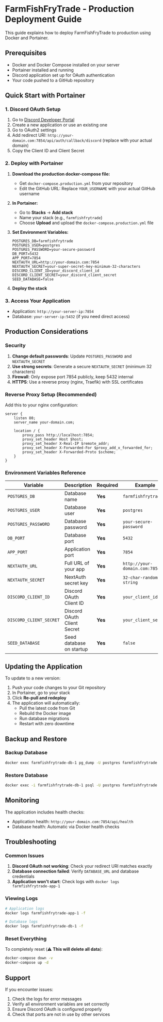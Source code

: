 # FarmFishFryTrade - Production Deployment Guide

This guide explains how to deploy FarmFishFryTrade to production using Docker and Portainer.

## Prerequisites

- Docker and Docker Compose installed on your server
- Portainer installed and running
- Discord application set up for OAuth authentication
- Your code pushed to a GitHub repository

## Quick Start with Portainer

### 1. Discord OAuth Setup

1. Go to [Discord Developer Portal](https://discord.com/developers/applications)
2. Create a new application or use an existing one
3. Go to OAuth2 settings
4. Add redirect URI: `http://your-domain.com:7854/api/auth/callback/discord` (replace with your actual domain)
5. Copy the Client ID and Client Secret

### 2. Deploy with Portainer

1. **Download the production docker-compose file:**
   - Get `docker-compose.production.yml` from your repository
   - Edit the GitHub URL: Replace `YOUR_USERNAME` with your actual GitHub username

2. **In Portainer:**
   - Go to **Stacks** → **Add stack**
   - Name your stack (e.g., `farmfishfrytrade`)
   - Choose **Upload** and upload the `docker-compose.production.yml` file

3. **Set Environment Variables:**
   ```
   POSTGRES_DB=farmfishfrytrade
   POSTGRES_USER=postgres
   POSTGRES_PASSWORD=your-secure-password
   DB_PORT=5432
   APP_PORT=7854
   NEXTAUTH_URL=http://your-domain.com:7854
   NEXTAUTH_SECRET=your-super-secret-key-minimum-32-characters
   DISCORD_CLIENT_ID=your_discord_client_id
   DISCORD_CLIENT_SECRET=your_discord_client_secret
   SEED_DATABASE=false
   ```

4. **Deploy the stack**

### 3. Access Your Application

- Application: `http://your-server-ip:7854`
- Database: `your-server-ip:5432` (if you need direct access)

## Production Considerations

### Security

1. **Change default passwords**: Update `POSTGRES_PASSWORD` and `NEXTAUTH_SECRET`
2. **Use strong secrets**: Generate a secure `NEXTAUTH_SECRET` (minimum 32 characters)
3. **Firewall**: Only expose port 7854 publicly, keep 5432 internal
4. **HTTPS**: Use a reverse proxy (nginx, Traefik) with SSL certificates

### Reverse Proxy Setup (Recommended)

Add this to your nginx configuration:

```nginx
server {
    listen 80;
    server_name your-domain.com;
    
    location / {
        proxy_pass http://localhost:7854;
        proxy_set_header Host $host;
        proxy_set_header X-Real-IP $remote_addr;
        proxy_set_header X-Forwarded-For $proxy_add_x_forwarded_for;
        proxy_set_header X-Forwarded-Proto $scheme;
    }
}
```

### Environment Variables Reference

| Variable | Description | Required | Example |
|----------|-------------|----------|---------|
| `POSTGRES_DB` | Database name | **Yes** | `farmfishfrytrade` |
| `POSTGRES_USER` | Database user | **Yes** | `postgres` |
| `POSTGRES_PASSWORD` | Database password | **Yes** | `your-secure-password` |
| `DB_PORT` | Database port | **Yes** | `5432` |
| `APP_PORT` | Application port | **Yes** | `7854` |
| `NEXTAUTH_URL` | Full URL of your app | **Yes** | `http://your-domain.com:7854` |
| `NEXTAUTH_SECRET` | NextAuth secret key | **Yes** | `32-char-random-string` |
| `DISCORD_CLIENT_ID` | Discord OAuth Client ID | **Yes** | `your_client_id` |
| `DISCORD_CLIENT_SECRET` | Discord OAuth Client Secret | **Yes** | `your_client_secret` |
| `SEED_DATABASE` | Seed database on startup | **Yes** | `false` |

## Updating the Application

To update to a new version:

1. Push your code changes to your Git repository
2. In Portainer, go to your stack
3. Click **Re-pull and redeploy**
4. The application will automatically:
   - Pull the latest code from Git
   - Rebuild the Docker image
   - Run database migrations
   - Restart with zero downtime

## Backup and Restore

### Backup Database

```bash
docker exec farmfishfrytrade-db-1 pg_dump -U postgres farmfishfrytrade > backup.sql
```

### Restore Database

```bash
docker exec -i farmfishfrytrade-db-1 psql -U postgres farmfishfrytrade < backup.sql
```

## Monitoring

The application includes health checks:

- Application health: `http://your-domain.com:7854/api/health`
- Database health: Automatic via Docker health checks

## Troubleshooting

### Common Issues

1. **Discord OAuth not working**: Check your redirect URI matches exactly
2. **Database connection failed**: Verify `DATABASE_URL` and database credentials
3. **Application won't start**: Check logs with `docker logs farmfishfrytrade-app-1`

### Viewing Logs

```bash
# Application logs
docker logs farmfishfrytrade-app-1 -f

# Database logs  
docker logs farmfishfrytrade-db-1 -f
```

### Reset Everything

To completely reset (⚠️ **This will delete all data**):

```bash
docker-compose down -v
docker-compose up -d
```

## Support

If you encounter issues:

1. Check the logs for error messages
2. Verify all environment variables are set correctly
3. Ensure Discord OAuth is configured properly
4. Check that ports are not in use by other services 
